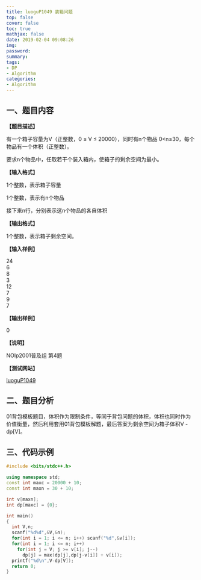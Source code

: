 ```yaml
---
title: luoguP1049 装箱问题
top: false
cover: false
toc: true
mathjax: false
date: 2019-02-04 09:08:26
img:
password:
summary:
tags:
- DP
- Algorithm
categories:
- Algorithm
---
```


## 一、题目内容

**【题目描述】**  

有一个箱子容量为V（正整数，0 ≤ V ≤ 20000），同时有n个物品 0<n≤30，每个物品有一个体积（正整数）。

要求n个物品中，任取若干个装入箱内，使箱子的剩余空间为最小。

**【输入格式】**

1个整数，表示箱子容量

1个整数，表示有n个物品

接下来n行，分别表示这n个物品的各自体积  

**【输出格式】**

1个整数，表示箱子剩余空间。

**【输入样例】**

24  
6  
8  
3  
12  
7  
9  
7  


**【输出样例】**

0

**【说明】**

NOIp2001普及组 第4题

**【测试网站】**

[luoguP1049](https://www.luogu.org/problemnew/show/P1049)



## 二、题目分析

01背包模板题目，体积作为限制条件，等同于背包问题的体积，体积也同时作为价值衡量，然后利用套用01背包模板解题，最后答案为剩余空间为箱子体积V - dp[V]。

## 三、代码示例

```cpp
#include <bits/stdc++.h>

using namespace std;
const int maxc = 20000 + 10;
const int maxn = 30 + 10;

int v[maxn];
int dp[maxc] = {0};

int main()
{
  int V,n;
  scanf("%d%d",&V,&n);
  for(int i = 1; i <= n; i++) scanf("%d",&v[i]);
  for(int i = 1; i <= n; i++)
    for(int j = V; j >= v[i]; j--)
      dp[j] = max(dp[j],dp[j-v[i]] + v[i]);
  printf("%d\n",V-dp[V]);
  return 0;
}

```
